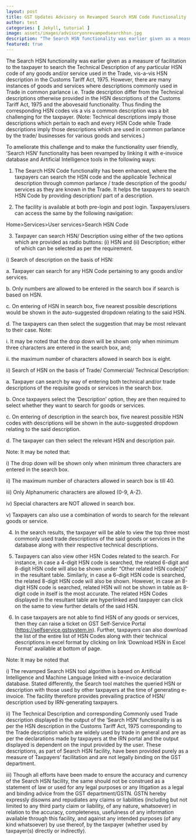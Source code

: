 ```yaml
---
layout: post
title: GST Updates Advisory on Revamped Search HSN Code Functionality
author: test
categories: [ Jekyll, tutorial ]
image: assets/images/advisoryonrevampedsearchhsn.jpg
description: "The Search HSN functionality was earlier given as a measure of facilitation to the taxpayer to search the Technical Description of any particular HSN code of any goods and/or service used in the Trade, vis-a-vis HSN description in the Customs Tariff Act, 1975."
featured: true
---
```

The Search HSN functionality was earlier given as a measure of facilitation to the taxpayer to search the Technical Description of any particular HSN code of any goods and/or service used in the Trade, vis-a-vis HSN description in the Customs Tariff Act, 1975. However, there are many instances of goods and services where descriptions commonly used in Trade in common parlance i.e. Trade description differ from the Technical descriptions otherwise provided in the HSN descriptions of the Customs Tariff Act, 1975 and the abovesaid functionality. Thus finding the corresponding HSN codes vis a vis a common description was a bit challenging for the taxpayer. (Note: Technical descriptions imply those descriptions which pertain to each and every HSN Code while Trade descriptions imply those descriptions which are used in common parlance by the trade/ businesses for various goods and services.)

To ameliorate this challenge and to make the functionality user friendly, ‘Search HSN’ functionality has been revamped by linking it with e-invoice database and Artificial Intelligence tools in the following ways:

1. The Search HSN Code functionality has been enhanced, where the taxpayers can search the HSN code and the applicable Technical description through common parlance / trade description of the goods/ services as they are known in the Trade. It helps the taxpayers to search HSN Code by providing description/ part of a description.

2. The facility is available at both pre-login and post login. Taxpayers/users can access the same by the following navigation:

Home>Services>User services>Search HSN Code

3. Taxpayer can search HSN/ Description using either of the two options which are provided as radio buttons: (i) HSN and (ii) Description; either of which can be selected as per the requirement.

i) Search of description on the basis of HSN:

a. Taxpayer can search for any HSN Code pertaining to any goods and/or services.

b. Only numbers are allowed to be entered in the search box if search is based on HSN.

c. On entering of HSN in search box, five nearest possible descriptions would be shown in the auto-suggested dropdown relating to the said HSN.

d. The taxpayers can then select the suggestion that may be most relevant to their case. Note:

i. It may be noted that the drop down will be shown only when minimum three characters are entered in the search box, and;

ii. the maximum number of characters allowed in search box is eight.

ii) Search of HSN on the basis of Trade/ Commercial/ Technical Description:

a. Taxpayer can search by way of entering both technical and/or trade descriptions of the requisite goods or services in the search box.

b. Once taxpayers select the ‘Description’ option, they are then required to select whether they want to search for goods or services.

c. On entering of description in the search box, five nearest possible HSN codes with descriptions will be shown in the auto-suggested dropdown relating to the said description.

d. The taxpayer can then select the relevant HSN and description pair.

Note: It may be noted that:

i) The drop down will be shown only when minimum three characters are entered in the search box.

ii) The maximum number of characters allowed in search box is till 40.

iii) Only Alphanumeric characters are allowed (0-9, A-Z).

iv) Special characters are NOT allowed in search box.

v) Taxpayers can also use a combination of words to search for the relevant goods or service.

4. In the search results, the taxpayer will be able to view the top three most commonly used trade descriptions of the said goods or services in the database along with their respective technical descriptions.

5. Taxpayers can also view other HSN Codes related to the search. For instance, in case a 4-digit HSN code is searched, the related 6-digit and 8-digit HSN code will also be shown under “Other related HSN code(s)” in the resultant table. Similarly, in case a 6-digit HSN code is searched, the related 8-digit HSN code will also be shown. However, in case an 8-digit HSN code is searched, related HSN will not be shown in table as 8-digit code in itself is the most accurate. The related HSN Codes displayed in the resultant table are hyperlinked and taxpayer can click on the same to view further details of the said HSN.

6. In case taxpayers are not able to find HSN of any goods or services, then they can raise a ticket on GST Self-Service Portal (https://selfservice.gstsystem.in). Further, taxpayers can also download the list of the entire list of HSN Codes along with their technical descriptions in excel format by clicking on link ‘Download HSN in Excel Format’ available at bottom of page.

Note: It may be noted that

i) The revamped Search HSN tool algorithm is based on Artificial Intelligence and Machine Language linked with e-invoice declaration database. Stated differently, the Search tool matches the queried HSN or description with those used by other taxpayers at the time of generating e-invoice. The facility therefore provides prevailing practice of HSN/ description used by IRN-generating taxpayers.

ii) The Technical Description and corresponding Commonly used Trade description displayed in the output of the ‘Search HSN’ functionality is as per the HSN description in the Customs Tariff Act, 1975 corresponding to the Trade description which are widely used by trade in general and are as per the declarations made by taxpayers at the IRN portal and the output displayed is dependent on the input provided by the user. These descriptions, as part of Search HSN facility, have been provided purely as a measure of Taxpayers' facilitation and are not legally binding on the GST department.

iii) Though all efforts have been made to ensure the accuracy and currency of the Search HSN facility, the same should not be construed as a statement of law or used for any legal purposes or any litigation as a legal and binding advice from the GST department/GSTN. GSTN hereby expressly disowns and repudiates any claims or liabilities (including but not limited to any third party claim or liability, of any nature, whatsoever) in relation to the accuracy, completeness, usefulness of any information available through this facility, and against any intended purposes (of any kind whatsoever) by use thereof, by the taxpayer (whether used by taxpayer(s) directly or indirectly).